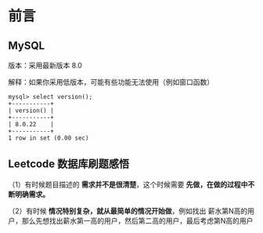 # 前言

## MySQL

版本：采用最新版本 8.0

解释：如果你采用低版本，可能有些功能无法使用（例如窗口函数）

```text
mysql> select version();
+-----------+
| version() |
+-----------+
| 8.0.22    |
+-----------+
1 row in set (0.00 sec)
```

## Leetcode 数据库刷题感悟

（1）有时候题目描述的 **需求并不是很清楚**，这个时候需要  **先做，在做的过程中不断明确需求。**

（2）有时候 **情况特别复杂，就从最简单的情况开始做**，例如找出 薪水第N高的用户，那么先想找出薪水第一高的用户，然后第二高的用户，最后考虑第N高的用户

